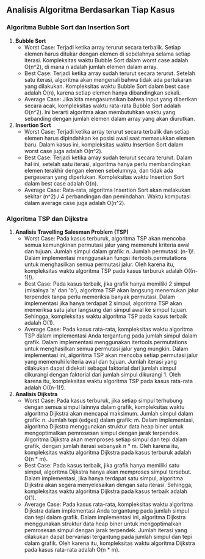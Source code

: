 <h2>Analisis Algoritma Berdasarkan Tiap Kasus</h2>

<h3>Algoritma Bubble Sort dan Insertion Sort</h3>
<ol>
  <li>
    <strong>Bubble Sort</strong>
    <ul>
      <li>Worst Case: Terjadi ketika array terurut secara terbalik. Setiap elemen harus ditukar dengan elemen di sebelahnya selama setiap iterasi. Kompleksitas waktu Bubble Sort dalam worst case adalah O(n^2), di mana n adalah jumlah elemen dalam array.</li>
      <li>Best Case: Terjadi ketika array sudah terurut secara terurut. Setelah satu iterasi, algoritma akan mengenali bahwa tidak ada pertukaran yang dilakukan. Kompleksitas waktu Bubble Sort dalam best case adalah O(n), karena setiap elemen hanya dibandingkan sekali.</li>
      <li>Average Case: Jika kita mengasumsikan bahwa input yang diberikan secara acak, kompleksitas waktu rata-rata Bubble Sort adalah O(n^2). Ini berarti algoritma akan membutuhkan waktu yang sebanding dengan jumlah elemen dalam array yang akan diurutkan.</li>
    </ul>
  </li>
  <li>
    <strong>Insertion Sort</strong>
    <ul>
      <li>Worst Case: Terjadi ketika array terurut secara terbalik dan setiap elemen harus dipindahkan ke posisi awal saat memasukkan elemen baru. Dalam kasus ini, kompleksitas waktu Insertion Sort dalam worst case juga adalah O(n^2).</li>
      <li>Best Case: Terjadi ketika array sudah terurut secara terurut. Dalam hal ini, setelah satu iterasi, algoritma hanya perlu membandingkan elemen terakhir dengan elemen sebelumnya, dan tidak ada pergeseran yang diperlukan. Kompleksitas waktu Insertion Sort dalam best case adalah O(n).</li>
      <li>Average Case: Rata-rata, algoritma Insertion Sort akan melakukan sekitar (n^2) / 4 perbandingan dan pemindahan. Waktu komputasi dalam average case juga adalah O(n^2).</li>
    </ul>
  </li>
</ol>

<h3>Algoritma TSP dan Dijkstra</h3>
<ol>
  <li>
    <strong>Analisis Travelling Salesman Problem (TSP)</strong>
    <ul>
      <li>Worst Case: Pada kasus terburuk, algoritma TSP akan mencoba semua kemungkinan permutasi jalur yang memenuhi kriteria awal dan tujuan. Jumlah simpul dalam grafik: n. Jumlah permutasi: (n-1)!. Dalam implementasi menggunakan fungsi itertools.permutations untuk menghasilkan semua permutasi jalur. Oleh karena itu, kompleksitas waktu algoritma TSP pada kasus terburuk adalah O((n-1)!).</li>
      <li>Best Case: Pada kasus terbaik, jika grafik hanya memiliki 2 simpul (misalnya 'a' dan 'b'), algoritma TSP akan langsung menemukan jalur terpendek tanpa perlu memeriksa banyak permutasi. Dalam implementasi jika hanya terdapat 2 simpul, algoritma TSP akan memeriksa satu jalur langsung dari simpul awal ke simpul tujuan. Sehingga, kompleksitas waktu algoritma TSP pada kasus terbaik adalah O(1).</li>
      <li>Average Case: Pada kasus rata-rata, kompleksitas waktu algoritma TSP dalam implementasi Anda tergantung pada jumlah simpul dalam grafik.  Dalam implementasi menggunakan itertools.permutations untuk menghasilkan semua permutasi jalur yang mungkin. Dalam implementasi ini, algoritma TSP akan mencoba setiap permutasi jalur yang memenuhi kriteria awal dan tujuan. Jumlah iterasi yang dilakukan dapat didekati sebagai faktorial dari jumlah simpul dikurangi dengan faktorial dari jumlah simpul dikurangi 1. Oleh karena itu, kompleksitas waktu algoritma TSP pada kasus rata-rata adalah O((n-1)!).</li>
    </ul>
  </li>
  <li>
    <strong>Analisis Dijkstra</strong>
    <ul>
      <li>Worst Case: Pada kasus terburuk, jika setiap simpul terhubung dengan semua simpul lainnya dalam grafik, kompleksitas waktu algoritma Dijkstra akan mencapai maksimum. Jumlah simpul dalam grafik: n. Jumlah tepi (edges) dalam grafik: m. Dalam implementasi, algoritma Dijkstra menggunakan struktur data heap biner untuk mengoptimalkan pemrosesan simpul dengan jarak terpendek. Algoritma Dijkstra akan memproses setiap simpul dan tepi dalam grafik, dengan jumlah iterasi sebanyak n * m. Oleh karena itu, kompleksitas waktu algoritma Dijkstra pada kasus terburuk adalah O(n * m).</li>
      <li>Best Case: Pada kasus terbaik, jika grafik hanya memiliki satu simpul, algoritma Dijkstra hanya akan memproses simpul tersebut. Dalam implementasi, jika hanya terdapat satu simpul, algoritma Dijkstra akan segera menyelesaikan dengan satu iterasi. Sehingga, kompleksitas waktu algoritma Dijkstra pada kasus terbaik adalah O(1).</li>
      <li>Average Case: Pada kasus rata-rata, kompleksitas waktu algoritma Dijkstra dalam implementasi Anda tergantung pada jumlah simpul dan tepi dalam grafik. Dalam implementasi ini, algoritma Dijkstra menggunakan struktur data heap biner untuk mengoptimalkan pemrosesan simpul dengan jarak terpendek. Jumlah iterasi yang dilakukan dapat bervariasi tergantung pada jumlah simpul dan tepi dalam grafik. Oleh karena itu, kompleksitas waktu algoritma Dijkstra pada kasus rata-rata adalah O(n * m).</li>
    </ul>
  </li>
</ol>
